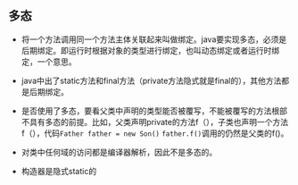 ## 多态

- 将一个方法调用同一个方法主体关联起来叫做绑定。java要实现多态，必须是后期绑定。即运行时根据对象的类型进行绑定，也叫动态绑定或者运行时绑定，一个意思。

- java中出了static方法和final方法（private方法隐式就是final的），其他方法都是后期绑定。

- 是否使用了多态，要看父类中声明的类型能否被覆写，不能被覆写的方法根部不具有多态的前提。比如，父类声明private的方法f（），子类也声明一个方法f（），代码```Father father = new Son()```
```father.f()```调用的仍然是父类的f()。

- 对类中任何域的访问都是编译器解析，因此不是多态的。

- 构造器是隐式static的